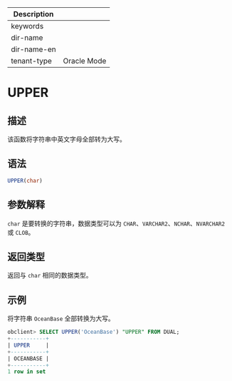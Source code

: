| Description   |                 |
|---------------|-----------------|
| keywords      |                 |
| dir-name      |                 |
| dir-name-en   |                 |
| tenant-type   | Oracle Mode     |

# UPPER

## 描述

该函数将字符串中英文字母全部转为大写。

## 语法

```sql
UPPER(char)
```

## 参数解释

`char` 是要转换的字符串，数据类型可以为 `CHAR`、`VARCHAR2`、`NCHAR`、`NVARCHAR2` 或 `CLOB`。

## 返回类型

返回与 `char` 相同的数据类型。

## 示例

将字符串 `OceanBase` 全部转换为大写。

```sql
obclient> SELECT UPPER('OceanBase') "UPPER" FROM DUAL;
+-----------+
| UPPER     |
+-----------+
| OCEANBASE |
+-----------+
1 row in set
```

